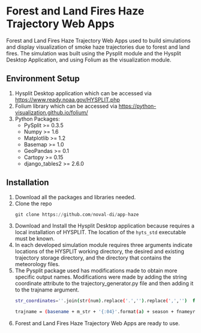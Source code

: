 # Forest and Land Fires Haze Trajectory Web Apps

Forest and Land Fires Haze Trajectory Web Apps used to build simulations and display visualization of smoke haze trajectories due to forest and land fires. The simulation was built using the Pysplit module and the Hysplit Desktop Application, and using Folium as the visualization module.

## Environment Setup
1.	Hysplit Desktop application which can be accessed via https://www.ready.noaa.gov/HYSPLIT.php
2.	Folium library which can be accessed via https://python-visualization.github.io/folium/
3.	Python Packages:
    *	PySplit >= 0.3.5
    *	Numpy >= 1.6
    *	Matplotlib >= 1.2
    *	Basemap >= 1.0
    *	GeoPandas >= 0.1
    *	Cartopy >= 0.15
    *	django_tables2 >= 2.6.0

## Installation
1. Download all the packages and libraries needed.
2. Clone the repo
   ```python
   git clone https://github.com/noval-di/app-haze
   ```
3. Download and Install the Hysplit Desktop application because requires a local installation of HYSPLIT. The location of the `hyts_std` executable must be known.
4. In each developed simulation module requires three arguments indicate locations of the HYSPLIT working directory, the desired and existing trajectory storage directory, and the directory that contains the meteorology files.
5. The Pysplit package used has modifications made to obtain more specific output names. Modifications were made by adding the string coordinate attribute to the trajectory_generator.py file and then adding it to the trajname argument.
   ```sh
   str_coordinates=''.join(str(num).replace('.','').replace(',','')  for num in coordinates)
   
   trajname = (basename + m_str + '{:04}'.format(a) + season + fnameyr + "{0:02}{1:02}{2:02}".format(m, d, h) + str_coordinates)
   ```
6. Forest and Land Fires Haze Trajectory Web Apps are ready to use.
   
